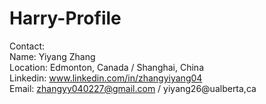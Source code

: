 # Harry-Profile
Contact:  
Name: Yiyang Zhang  
Location: Edmonton, Canada / Shanghai, China  
Linkedin: www.linkedin.com/in/zhangyiyang04  
Email: zhangyy040227@gmail.com / yiyang26@ualberta,ca  
